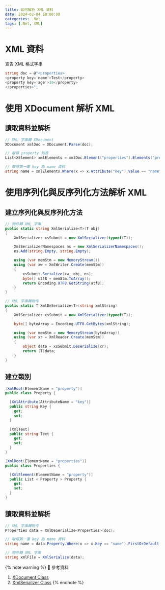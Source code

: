 ```yaml
---
title: 如何解析 XML 資料
date: 2024-02-04 18:00:00
categories: .Net
tags: [.Net, XML]
---
```


# XML 資料

宣告 XML 格式字串
```c#
string doc = @"<properties>
<property key='name'>Test</property>
<property key='age'>10</property>
</properties>";
```

# 使用 XDocument 解析 XML

## 讀取資料並解析
```c#
// XML 字串轉 XDocument
XDocument xmlDoc = XDocument.Parse(doc);

// 取得 property 列表
List<XElement> xmlElements = xmlDoc.Element("properties").Elements("property").ToList();

// 取得第一筆 key 為 name 資料
string name = xmlElements.Where(x => x.Attribute("key").Value == "name").FirstOrDefault()?.Value;
```

<!--more-->

# 使用序列化與反序列化方法解析 XML

## 建立序列化與反序列化方法
```c#
// 物件轉 XML 字串
public static string XmlSerialize<T>(T obj)
{
	XmlSerializer xsSubmit = new XmlSerializer(typeof(T));

	XmlSerializerNamespaces ns = new XmlSerializerNamespaces();
	ns.Add(string.Empty, string.Empty);

	using (var memStm = new MemoryStream())
	using (var xw = XmlWriter.Create(memStm))
	{
		xsSubmit.Serialize(xw, obj, ns);
		byte[] utf8 = memStm.ToArray();
		return Encoding.UTF8.GetString(utf8);
	}
}

// XML 字串轉物件
public static T XmlDeSerialize<T>(string xmlString)
{
	XmlSerializer xsSubmit = new XmlSerializer(typeof(T));

	byte[] byteArray = Encoding.UTF8.GetBytes(xmlString);

	using (var memStm = new MemoryStream(byteArray))
	using (var xr = XmlReader.Create(memStm))
	{
		object data = xsSubmit.Deserialize(xr);
		return (T)data;
	}
}
```

## 建立類別
```c#
[XmlRoot(ElementName = "property")]
public class Property {

  [XmlAttribute(AttributeName = "key")]
  public string Key {
    get;
    set;
  }

  [XmlText]
  public string Text {
    get;
    set;
  }
}

[XmlRoot(ElementName = "properties")]
public class Properties {

  [XmlElement(ElementName = "property")]
  public List < Property > Property {
    get;
    set;
  }
}
```

## 讀取資料並解析
```c#
// XML 字串轉物件
Properties data = XmlDeSerialize<Properties>(doc);

// 取得第一筆 key 為 name 資料
string name = data.Property.Where(x => x.Key == "name").FirstOrDefault().Text;

// 物件轉 XML 字串
string xmlFile = XmlSerialize(data);
```

{% note warning %}
📜 參考資料
1. [XDocument Class](https://learn.microsoft.com/en-us/dotnet/api/system.xml.linq.xdocument?view=net-8.0)
2. [XmlSerializer Class](https://learn.microsoft.com/en-us/dotnet/api/system.xml.serialization.xmlserializer?view=net-8.0)
{% endnote %}
